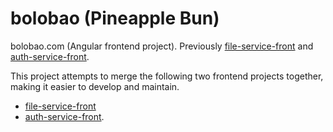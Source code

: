 # bolobao (Pineapple Bun)

bolobao.com (Angular frontend project). Previously [file-service-front](https://github.com/CurtisNewbie/file-service-front) and [auth-service-front](https://github.com/CurtisNewbie/auth-service-front).

This project attempts to merge the following two frontend projects together, making it easier to develop and maintain. 

- [file-service-front](https://github.com/CurtisNewbie/file-service-front) 
- [auth-service-front](https://github.com/CurtisNewbie/auth-service-front).

